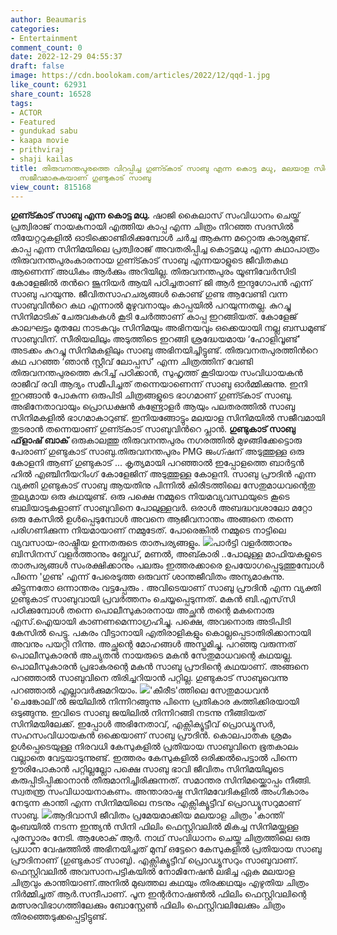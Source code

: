 ```yaml
---
author: Beaumaris
categories:
- Entertainment
comment_count: 0
date: 2022-12-29 04:55:37
draft: false
image: https://cdn.boolokam.com/articles/2022/12/qqd-1.jpg
like_count: 62931
share_count: 16528
tags:
- ACTOR
- Featured
- gundukad sabu
- kaapa movie
- prithviraj
- shaji kailas
title: തിരുവനന്തപുരത്തെ വിറപ്പിച്ച ഗുണ്ട്കാട് സാബു എന്ന കൊട്ട മധു, മലയാള സിനിമയില്‍
  സജീവമാകുകയാണ് ഗുണ്ടുകാട് സാബു
view_count: 815168
---
```


**ഗുണ്ട്കാട് സാബു എന്ന കൊട്ട മധു.** ഷാജി കൈലാസ് സംവിധാനം ചെയ്ത് പ്രത്വിരാജ് നായകനായി എത്തിയ കാപ്പ എന്ന ചിത്രം നിറഞ്ഞ സദസില്‍ തീയേറ്ററുകളില്‍ ഓടിക്കൊണ്ടിരിക്കുമ്പോള്‍ ചര്‍ച്ച ആകുന്ന മറ്റൊരു കാര്യമുണ്ട്. കാപ്പ എന്ന സിനിമയിലെ പ്രത്വിരാജ് അവതരിപ്പിച്ച കൊട്ടമധു എന്ന കഥാപാത്രം തിരുവനന്തപുരംകാരനായ ഗുണ്ട്കാട് സാബു എന്നയാളുടെ ജീവിതകഥ ആണെന്ന് അധികം ആര്‍ക്കും അറിയില്ല. തിരുവനന്തപുരം യൂണിവേര്‍സിടി കോളേജില്‍ തന്‍റെ ജൂനിയര്‍ ആയി പഠിച്ചതാണ് ജി ആര്‍ ഇന്ദുഗോപന്‍ എന്ന് സാബു പറയുന്നു. ജീവിതസാഹചര്യങ്ങള്‍ കൊണ്ട് ഗുണ്ട ആവേണ്ടി വന്ന സാബുവിന്‍റെ കഥ എന്നാല്‍ മുഴുവനായും കാപ്പയില്‍ പറയുന്നതല്ല. കുറച്ചു സിനിമാടിക് ചേരുവകകള്‍ കൂടി ചേര്‍ത്താണ് കാപ്പ ഇറങ്ങിയത്. കോളേജ് കാലഘട്ടം മുതലേ നാടകവും സിനിമയും അഭിനയവും ഒക്കെയായി നല്ല ബന്ധമുണ്ട് സാബുവിന്. സീരിയലിലും അടുത്തിടെ ഇറങ്ങി ശ്രദ്ധേയമായ ‘ഹോളിവൂണ്ട്’ അടക്കം കുറച്ചു സിനിമകളിലും സാബു അഭിനയിച്ചിട്ടുണ്ട്. തിരുവനതപുരത്തിന്‍റെ കഥ പറഞ്ഞ ‘ഞാന്‍ സ്റ്റീവ് ലോപ്പസ്’ എന്ന ചിത്രത്തിന് വേണ്ടി തിരുവനന്തപുരത്തെ കുറിച്ച് പഠിക്കാന്‍, സുഹൃത്ത് കൂടിയായ സംവിധായകന്‍ രാജീവ്‌ രവി ആദ്യം സമീപിച്ചത് തന്നെയാണെന്ന് സാബു ഓര്‍മ്മിക്കുന്നു. ഇനി ഇറങ്ങാന്‍ പോകുന്ന ഒരുപിടി ചിത്രങ്ങളുടെ ഭാഗമാണ് ഗുണ്ട്കാട് സാബു. അഭിനേതാവായും പ്രൊഡക്ഷന്‍ കണ്ട്രോളര്‍ ആയും പലതരത്തില്‍ സാബു സിനിമകളില്‍ ഭാഗമാകാറുണ്ട്. ഇനിയങ്ങോട്ടും മലയാള സിനിമയില്‍ സജീവമായി തുടരാന്‍ തന്നെയാണ് ഗുണ്ട്കാട് സാബുവിന്‍റെ പ്ലാന്‍. **ഗുണ്ടുകാട് സാബു ഫ്‌ളാഷ് ബാക്** ഒരുകാലത്തു തിരുവനന്തപുരം നഗരത്തിൽ മുഴങ്ങിക്കേട്ടൊരു പേരാണ്‌ ഗുണ്ടുകാട് സാബു.തിരുവനന്തപുരം PMG ജംഗ്ഷന് അടുത്തുള്ള ഒരു കോളനി ആണ് ഗുണ്ടുകാട് ... കൃത്യമായി പറഞ്ഞാൽ ഇപ്പോളത്തെ ബാർട്ടൻ ഹിൽ എഞ്ചിനീയറിംഗ് കോളേജിന് അടുത്തുള്ള കോളനി. സാബു പ്രൗദിൻ എന്ന വ്യക്തി ഗുണ്ടുകാട് സാബു ആയതിനു പിന്നിൽ കിരീടത്തിലെ സേതുമാധവന്റെതു തുല്യമായ ഒരു കഥയുണ്ട്. ഒരു പക്ഷെ നമ്മുടെ നിയമവ്യവസ്ഥയുടെ കൂടെ ബലിയാടുകളാണ് സാബുവിനെ പോലുള്ളവർ. ഒരാൾ അബദ്ധവശാലോ മറ്റോ ഒരു കേസിൽ ഉൾപ്പെടുമ്പോൾ അവനെ ആജീവനാന്തം അങ്ങനെ തന്നെ പരിഗണിക്കുന്ന നിയമായാണ് നമ്മുടേത്. പോരെങ്കിൽ നമ്മുടെ നാട്ടിലെ വ്യവസായ-രാഷ്ട്രീയ ഉന്നതരുടെ താത്പര്യങ്ങളും. ![](https://cdn.boolokam.com/articles/2022/12/qqd-1.jpg)പാർട്ടി വളർത്താനും ബിസിനസ് വളർത്താനും ബ്ലേഡ്, മണൽ, അബ്കാരി ..പോലുള്ള മാഫിയകളുടെ താത്പര്യങ്ങൾ സംരക്ഷിക്കാനും പലരും ഇത്തരക്കാരെ ഉപയോഗപ്പെടുത്തുമ്പോൾ പിന്നെ 'ഗുണ്ട' എന്ന് പേരെടുത്ത ഒരുവന് ശാന്തജീവിതം അന്യമാകുന്നു. കിട്ടുന്നതോ ഒന്നാന്തരം വട്ടപ്പേരും . അവിടെയാണ് സാബു പ്രൗദിൻ എന്ന വ്യക്തി ഗുണ്ടുകാട് സാബുവായി പ്രവർത്തനം ചെയ്യപ്പെടുന്നത്. മകൻ ബി.എസ്‌സി പഠിക്കുമ്പോൾ തന്നെ പൊലീസുകാരനായ അച്ഛൻ തന്റെ മകനൊരു എസ്.ഐയായി കാണണമെന്നാഗ്രഹിച്ചു. പക്ഷെ, അവനൊരു അടിപിടി കേസിൽ പെട്ടു. പകരം വീട്ടാനായി എതിരാളികളും കൊല്ലപ്പെടാതിരിക്കാനായി അവനും പയറ്റി നിന്നു. അച്ഛന്റെ മോഹങ്ങൾ അസ്തമിച്ചു. പറ‌ഞ്ഞു വരുന്നത് പൊലീസുകാരൻ അച്യുതൻ നായരുടെ മകൻ സേതുമാധവന്റെ കഥയല്ല. പൊലീസുകാരൻ പ്രഭാകരന്റെ മകൻ സാബു പ്രൗദിന്റെ കഥയാണ്. അങ്ങനെ പറ‌ഞ്ഞാൽ സാബുവിനെ തിരിച്ചറിയാൻ പറ്റില്ല. ഗുണ്ടുകാട് സാബുവെന്നു പറഞ്ഞാൽ എല്ലാവർക്കുമറിയാം. ![](https://cdn.boolokam.com/articles/2022/12/aaaaa-1.jpg)'കീരീട'ത്തിലെ സേതുമാധവൻ 'ചെങ്കോലി'ൽ ജയിലിൽ നിന്നിറങ്ങുന്നു പിന്നെ പ്രതികാര കത്തിക്കിരയായി ഒടുങ്ങുന്നു. ഇവിടെ സാബു ജയിലിൽ നിന്നിറങ്ങി നടന്നു നീങ്ങിയത് സിനിമയിലേക്ക്. ഇപ്പോൾ അഭിനേതാവ്, എക്സിക്യൂട്ടീവ് പ്രൊഡ്യൂസർ, സഹസംവിധായകൻ ഒക്കെയാണ് സാബു പ്രൗദിൻ. കൊലപാതക ശ്രമം ഉൾപ്പെടെയുള്ള നിരവധി കേസുകളിൽ പ്രതിയായ സാബുവിനെ ഭൂതകാലം വല്ലാതെ വേട്ടയാടുന്നുണ്ട്. ഇത്തരം കേസുകളിൽ ഒരിക്കൽപെട്ടാൽ പിന്നെ ഊരിപോകാൻ പറ്റില്ലല്ലോ പക്ഷെ സാബു ഭാവി ജീവിതം സിനിമയിലൂടെ കരുപ്പിടിപ്പിക്കാനാൻ തീരുമാനിച്ചിരിക്കുന്നത്. സമാന്തര സിനിമയ്ക്കൊപ്പം നീങ്ങി. സ്വതന്ത്ര സംവിധായനാകണം. അന്താരാഷ്ട്ര സിനിമവേദികളിൽ അംഗീകാരം നേടുന്ന കാന്തി എന്ന സിനിമയിലെ നടനും എക്സിക്യൂട്ടീവ് പ്രൊഡ്യൂസറുമാണ് സാബു. ![](https://cdn.boolokam.com/articles/2022/12/ww22-1.jpg)ആദിവാസി ജീവിതം പ്രമേയമാക്കിയ മലയാള ചിത്രം 'കാന്തി' മുംബയിൽ നടന്ന ഇന്ത്യൻ സിനി ഫിലിം ഫെസ്റ്റിവലിൽ മികച്ച സിനിമയ്ക്കുള്ള പുരസ്കാരം നേടി. ആശോക് ആർ. നാഥ് സംവിധാനം ചെയ്ത ചിത്രത്തിലെ ഒരു പ്രധാന വേഷത്തിൽ അഭിനയിച്ചത് മുമ്പ് ഒട്ടേറെ കേസുകളിൽ പ്രതിയായ സാബു പ്രൗദിനാണ് (ഗുണ്ടുകാട് സാബു). എക്സിക്യൂട്ടീവ് പ്രൊഡ്യൂസറും സാബുവാണ്. ഫെസ്റ്റിവലിൽ അവസാനപട്ടികയിൽ നോമിനേഷൻ ലഭിച്ച ഏക മലയാള ചിത്രവും കാന്തിയാണ്.അനിൽ മുഖത്തല കഥയും തിരക്കഥയും എഴുതിയ ചിത്രം നിർമ്മിച്ചത് ആർ.സന്ദീപാണ്. പൂന ഇന്റർനാഷൺൽ ഫിലിം ഫെസ്റ്റിവലിന്റെ മത്സരവിഭാഗത്തിലേക്കും ബോസ്റ്റേൺ ഫിലിം ഫെസ്റ്റിവലിലേക്കും ചിത്രം തിരഞ്ഞെടുക്കപ്പെട്ടിട്ടുണ്ട്.